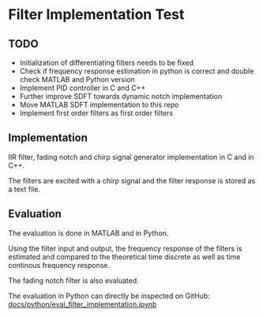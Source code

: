 # Filter Implementation Test

## TODO

- Initialization of differentiating filters needs to be fixed
- Check if frequency response estimation in python is correct and double check MATLAB and Python version
- Implement PID controller in C and C++
- Further improve SDFT towards dynamic notch implementation
- Move MATLAB SDFT implementation to this repo
- Implement first order filters as first order filters

## Implementation

IIR filter, fading notch and chirp signal generator implementation in C and  in C++.

The filters are excited with a chirp signal and the filter response is stored as a text file.

## Evaluation

The evaluation is done in MATLAB and in Python.

Using the filter input and output, the frequency response of the filters is estimated and compared to the theoretical time discrete as well as time continous frequency response.

The fading notch filter is also evaluated.

The evaluation in Python can directly be inspected on GitHub: [docs/python/eval_filter_implementation.ipynb](docs/python/eval_filter_implementation.ipynb)
